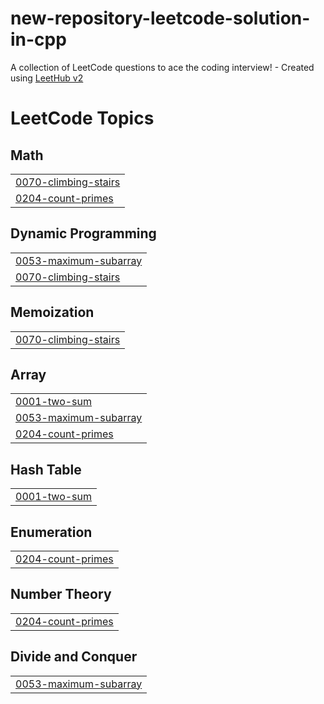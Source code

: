 # new-repository-leetcode-solution-in-cpp
A collection of LeetCode questions to ace the coding interview! - Created using [LeetHub v2](https://github.com/arunbhardwaj/LeetHub-2.0)

<!---LeetCode Topics Start-->
# LeetCode Topics
## Math
|  |
| ------- |
| [0070-climbing-stairs](https://github.com/salmamaklad26-netizen/new-repository-leetcode-solution-in-cpp/tree/master/0070-climbing-stairs) |
| [0204-count-primes](https://github.com/salmamaklad26-netizen/new-repository-leetcode-solution-in-cpp/tree/master/0204-count-primes) |
## Dynamic Programming
|  |
| ------- |
| [0053-maximum-subarray](https://github.com/salmamaklad26-netizen/new-repository-leetcode-solution-in-cpp/tree/master/0053-maximum-subarray) |
| [0070-climbing-stairs](https://github.com/salmamaklad26-netizen/new-repository-leetcode-solution-in-cpp/tree/master/0070-climbing-stairs) |
## Memoization
|  |
| ------- |
| [0070-climbing-stairs](https://github.com/salmamaklad26-netizen/new-repository-leetcode-solution-in-cpp/tree/master/0070-climbing-stairs) |
## Array
|  |
| ------- |
| [0001-two-sum](https://github.com/salmamaklad26-netizen/new-repository-leetcode-solution-in-cpp/tree/master/0001-two-sum) |
| [0053-maximum-subarray](https://github.com/salmamaklad26-netizen/new-repository-leetcode-solution-in-cpp/tree/master/0053-maximum-subarray) |
| [0204-count-primes](https://github.com/salmamaklad26-netizen/new-repository-leetcode-solution-in-cpp/tree/master/0204-count-primes) |
## Hash Table
|  |
| ------- |
| [0001-two-sum](https://github.com/salmamaklad26-netizen/new-repository-leetcode-solution-in-cpp/tree/master/0001-two-sum) |
## Enumeration
|  |
| ------- |
| [0204-count-primes](https://github.com/salmamaklad26-netizen/new-repository-leetcode-solution-in-cpp/tree/master/0204-count-primes) |
## Number Theory
|  |
| ------- |
| [0204-count-primes](https://github.com/salmamaklad26-netizen/new-repository-leetcode-solution-in-cpp/tree/master/0204-count-primes) |
## Divide and Conquer
|  |
| ------- |
| [0053-maximum-subarray](https://github.com/salmamaklad26-netizen/new-repository-leetcode-solution-in-cpp/tree/master/0053-maximum-subarray) |
<!---LeetCode Topics End-->